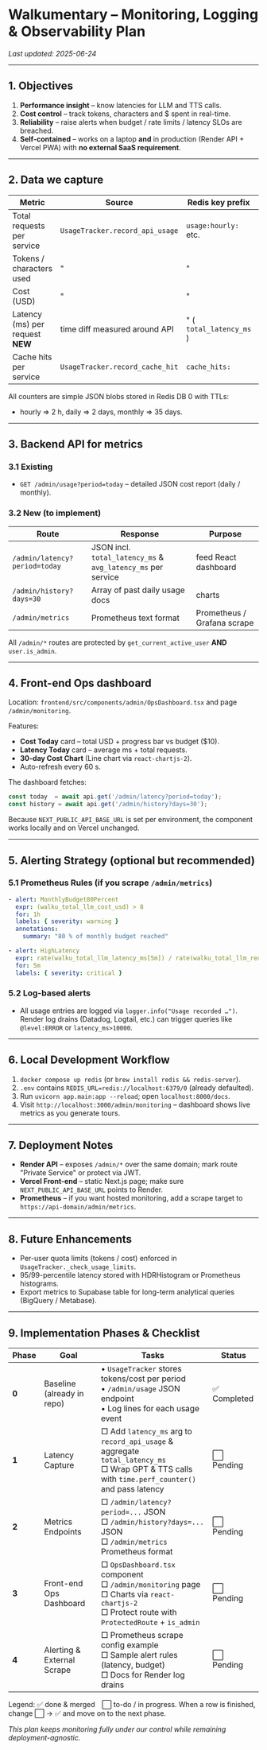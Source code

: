 # Walkumentary – Monitoring, Logging & Observability Plan

_Last updated: 2025-06-24_

---

## 1. Objectives

1. **Performance insight** – know latencies for LLM and TTS calls.
2. **Cost control** – track tokens, characters and $ spent in real-time.
3. **Reliability** – raise alerts when budget / rate limits / latency SLOs are breached.
4. **Self-contained** – works on a laptop **and** in production (Render API + Vercel PWA) with **no external SaaS requirement**.

---

## 2. Data we capture

| Metric                              | Source                         | Redis key prefix        | Granularity |
|-------------------------------------|--------------------------------|-------------------------|-------------|
| Total requests per service          | `UsageTracker.record_api_usage`| `usage:hourly:` etc.    | Hourly / Daily / Monthly |
| Tokens / characters used            | "                             | "                      | "           |
| Cost (USD)                          | "                             | "                      | "           |
| Latency (ms) per request **NEW**    | time diff measured around API  | " ( `total_latency_ms` ) | "           |
| Cache hits per service              | `UsageTracker.record_cache_hit`| `cache_hits:`           | Daily        |

All counters are simple JSON blobs stored in Redis DB 0 with TTLs:
* hourly ⇒ 2 h, daily ⇒ 2 days, monthly ⇒ 35 days.

---

## 3. Backend API for metrics

### 3.1 Existing
* `GET /admin/usage?period=today` – detailed JSON cost report (daily / monthly).

### 3.2 New (to implement)
| Route | Response | Purpose |
|-------|----------|---------|
| `/admin/latency?period=today` | JSON incl. `total_latency_ms` & `avg_latency_ms` per service | feed React dashboard |
| `/admin/history?days=30` | Array of past daily usage docs | charts |
| `/admin/metrics` | Prometheus text format | Prometheus / Grafana scrape |

All `/admin/*` routes are protected by `get_current_active_user` **AND** `user.is_admin`.

---

## 4. Front-end Ops dashboard

Location: `frontend/src/components/admin/OpsDashboard.tsx` and page `/admin/monitoring`.

Features:
* **Cost Today** card – total USD + progress bar vs budget ($10).
* **Latency Today** card – average ms + total requests.
* **30-day Cost Chart** (Line chart via `react-chartjs-2`).
* Auto-refresh every 60 s.

The dashboard fetches:
```ts
const today  = await api.get('/admin/latency?period=today');
const history = await api.get('/admin/history?days=30');
```

Because `NEXT_PUBLIC_API_BASE_URL` is set per environment, the component works locally and on Vercel unchanged.

---

## 5. Alerting Strategy (optional but recommended)

### 5.1 Prometheus Rules (if you scrape `/admin/metrics`)
```yaml
- alert: MonthlyBudget80Percent
  expr: (walku_total_llm_cost_usd) > 8
  for: 1h
  labels: { severity: warning }
  annotations:
    summary: "80 % of monthly budget reached"

- alert: HighLatency
  expr: rate(walku_total_llm_latency_ms[5m]) / rate(walku_total_llm_requests[5m]) > 10000 # >10 s
  for: 5m
  labels: { severity: critical }
```

### 5.2 Log-based alerts
* All usage entries are logged via `logger.info("Usage recorded …")`. Render log drains (Datadog, Logtail, etc.) can trigger queries like `@level:ERROR` or `latency_ms>10000`.

---

## 6. Local Development Workflow

1. `docker compose up redis` (or `brew install redis && redis-server`).
2. `.env` contains `REDIS_URL=redis://localhost:6379/0` (already defaulted).
3. Run `uvicorn app.main:app --reload`; open `localhost:8000/docs`.
4. Visit `http://localhost:3000/admin/monitoring` – dashboard shows live metrics as you generate tours.

---

## 7. Deployment Notes

* **Render API** – exposes `/admin/*` over the same domain; mark route "Private Service" or protect via JWT.
* **Vercel Front-end** – static Next.js page; make sure `NEXT_PUBLIC_API_BASE_URL` points to Render.
* **Prometheus** – if you want hosted monitoring, add a scrape target to `https://api-domain/admin/metrics`.

---

## 8. Future Enhancements

* Per-user quota limits (tokens / cost) enforced in `UsageTracker._check_usage_limits`.
* 95/99-percentile latency stored with HDRHistogram or Prometheus histograms.
* Export metrics to Supabase table for long-term analytical queries (BigQuery / Metabase).

---

## 9. Implementation Phases & Checklist

| Phase | Goal | Tasks | Status |
|-------|------|-------|--------|
| **0** | Baseline (already in repo) | • `UsageTracker` stores tokens/cost per period<br/>• `/admin/usage` JSON endpoint<br/>• Log lines for each usage event | ✅ Completed |
| **1** | Latency Capture | □ Add `latency_ms` arg to `record_api_usage` & aggregate `total_latency_ms`<br/>□ Wrap GPT & TTS calls with `time.perf_counter()` and pass latency | ⬜ Pending |
| **2** | Metrics Endpoints | □ `/admin/latency?period=...` JSON<br/>□ `/admin/history?days=...` JSON<br/>□ `/admin/metrics` Prometheus format | ⬜ Pending |
| **3** | Front-end Ops Dashboard | □ `OpsDashboard.tsx` component<br/>□ `/admin/monitoring` page<br/>□ Charts via `react-chartjs-2`<br/>□ Protect route with `ProtectedRoute` + `is_admin` | ⬜ Pending |
| **4** | Alerting & External Scrape | □ Prometheus scrape config example<br/>□ Sample alert rules (latency, budget)<br/>□ Docs for Render log drains | ⬜ Pending |

Legend: ✅ done & merged ⬜ to-do / in progress.  When a row is finished, change ⬜ → ✅ and move on to the next phase.

_This plan keeps monitoring fully under our control while remaining deployment-agnostic._ 